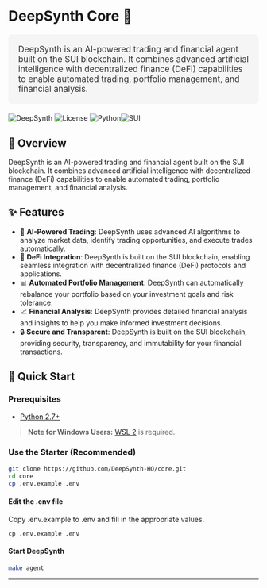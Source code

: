 # DeepSynth Core 🤖

<div style="color: #333; font-size: 1.2em; background-color: #f5f5f5; padding: 20px; border-radius: 8px; margin: 20px 0;"}>
DeepSynth is an AI-powered trading and financial agent built on the SUI blockchain. It combines advanced artificial intelligence with decentralized finance (DeFi) capabilities to enable automated trading, portfolio management, and financial analysis.

</div align="center">

![DeepSynth](https://img.shields.io/badge/DeepSynth-0.1.0-blue.svg) ![License](https://img.shields.io/badge/License-MIT-white.svg) ![Python](https://img.shields.io/badge/Python-2.7+-yellow.svg)![SUI](https://img.shields.io/badge/SUI-v1.41.1-blue.svg)

## 🚩 Overview

DeepSynth is an AI-powered trading and financial agent built on the SUI blockchain. It combines advanced artificial intelligence with decentralized finance (DeFi) capabilities to enable automated trading, portfolio management, and financial analysis.

## ✨ Features

- 🤖 **AI-Powered Trading**: DeepSynth uses advanced AI algorithms to analyze market data, identify trading opportunities, and execute trades automatically.
- 🔗 **DeFi Integration**: DeepSynth is built on the SUI blockchain, enabling seamless integration with decentralized finance (DeFi) protocols and applications.
- 📊 **Automated Portfolio Management**: DeepSynth can automatically rebalance your portfolio based on your investment goals and risk tolerance.
- 📈 **Financial Analysis**: DeepSynth provides detailed financial analysis and insights to help you make informed investment decisions.
- 🔒 **Secure and Transparent**: DeepSynth is built on the SUI blockchain, providing security, transparency, and immutability for your financial transactions.

## 🚀 Quick Start

### Prerequisites

- [Python 2.7+](https://www.python.org/downloads/)

> **Note for Windows Users:** [WSL 2](https://learn.microsoft.com/en-us/windows/wsl/install-manual) is required.

### Use the Starter (Recommended)

```bash
git clone https://github.com/DeepSynth-HQ/core.git
cd core
cp .env.example .env
```

#### Edit the .env file

Copy .env.example to .env and fill in the appropriate values.

```
cp .env.example .env
```

#### Start DeepSynth

```bash
make agent
```

---
